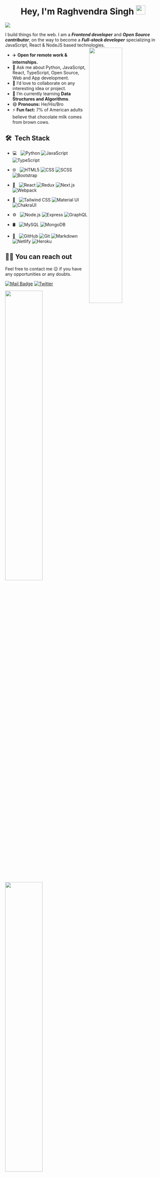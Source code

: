 <h1 align="center">Hey, I'm Raghvendra Singh <img src="https://raw.githubusercontent.com/aemmadi/aemmadi/master/wave.gif" width="30px"></h1>

![](https://komarev.com/ghpvc/?username=rsinghcodes&color=0071F2&style=flat-square)

I build things for the web. I am a _**Frontend developer**_ and _**Open Source contributor**_, on the way to become a _**Full-stack developer**_ specializing in JavaScript, React & NodeJS based technologies.
<br>
<img align="right" width="46%" src="https://media.giphy.com/media/M9gbBd9nbDrOTu1Mqx/giphy.gif"/>

- ✈️ **Open for remote work & internships.**
- 💬 Ask me about Python, JavaScript, React, TypeScript, Open Source, Web and App development.
- 👯 I’d love to collaborate on any interesting idea or project.
- 🌱 I’m currently learning **Data Structures and Algorithms**.
- 😄 **Pronouns:** He/His/Bro
- ⚡ **Fun fact:** 7% of American adults believe that chocolate milk comes from brown cows.

## 🛠 &nbsp;Tech Stack

- 💻 &nbsp;
  ![Python](https://img.shields.io/badge/-Python-333333?style=flat-square&logo=python)
  ![JavaScript](https://img.shields.io/badge/-JavaScript-333333?style=flat-square&logo=javascript)
  ![TypeScript](https://img.shields.io/badge/-TypeScript-333333?style=flat-square&logo=typescript)
  
- 🌐 &nbsp;
  ![HTML5](https://img.shields.io/badge/-HTML5-333333?style=flat-square&logo=HTML5)
  ![CSS](https://img.shields.io/badge/-CSS-333333?style=flat-square&logo=CSS3)
  ![SCSS](https://img.shields.io/badge/-SCSS-333333?style=flat-square&logo=sass)
  ![Bootstrap](https://img.shields.io/badge/-Bootstrap-333333?style=flat-square&logo=bootstrap)

- 📱 &nbsp;
  ![React](https://img.shields.io/badge/-React-333333?style=flat-square&logo=react)
  ![Redux](https://img.shields.io/badge/-Redux-333333?style=flat-square&logo=redux)
  ![Next.js](https://img.shields.io/badge/-Next.js-333333?style=flat-square&logo=next.js)
  ![Webpack](https://img.shields.io/badge/-Webpack-333333?style=flat-square&logo=webpack)
  
- 🎨 &nbsp;
  ![Tailwind CSS](https://img.shields.io/badge/-TailwindCSS-333333?style=flat-square&logo=tailwindcss)
  ![Material UI](https://img.shields.io/badge/-MaterialUI-333333?style=flat-square&logo=mui)
  ![ChakraUI](https://img.shields.io/badge/-ChakraUI-333333?style=flat-square&logo=chakraui)
  
- ⚙️ &nbsp;
  ![Node.js](https://img.shields.io/badge/-Node.js-333333?style=flat-square&logo=node.js)
  ![Express](https://img.shields.io/badge/-Express-333333?style=flat-square&logo=express)
  ![GraphQL](https://img.shields.io/badge/-GraphQL-333333?style=flat-square&logo=graphql)
  
- 🛢 &nbsp;
  ![MySQL](https://img.shields.io/badge/-MySQL-333333?style=flat-square&logo=mysql)
  ![MongoDB](https://img.shields.io/badge/-MongoDB-333333?style=flat-square&logo=mongodb)
  
- 🔧 &nbsp;
  ![GitHub](https://img.shields.io/badge/-GitHub-black?style=flat-square&logo=github)
  ![Git](https://img.shields.io/badge/-Git-black?style=flat-square&logo=git)
  ![Markdown](https://img.shields.io/badge/-Markdown-%44CC11?style=flat-square&logo=markdown)
  ![Netlify](https://img.shields.io/badge/-Netlify-%2300C7B7?style=flat-square&logo=netlify&logoColor=ffffff)
  ![Heroku](https://img.shields.io/badge/Heroku%20-%23430098.svg?style=flat-square&logo=heroku&logoColor=white)

## 🤙🏻 You can reach out

Feel free to contact me 😉 if you have any opportunities or any doubts.

[![Mail Badge](https://img.shields.io/badge/email-here-EA4335?style=for-the-badge&logo=Gmail&logoColor=white&link=mailto:raghvendrrsingh@gmail.com)](mailto:raghvendrrsingh@gmail.com)
[![Twitter](https://img.shields.io/badge/twitter%20-%231DA1F2.svg?&style=for-the-badge&logo=Twitter&logoColor=white)](https://twitter.com/raghvendrrsingh)

<p>
<img width="49%" src="https://github-readme-stats.vercel.app/api?username=rsinghcodes&count_private=true&theme=radical&show_icons=true" />
<img width="49%" src="https://github-readme-stats.vercel.app/api/top-langs/?username=rsinghcodes&theme=radical&langs_count=7&hide=racket&layout=compact" />
<!-- <img width="49%" src="https://github-readme-streak-stats.herokuapp.com/?user=rsinghcodes&theme=nightowl&hide_border=true&fire=DD2727" alt="rsinghcodes" /> -->
</p>
